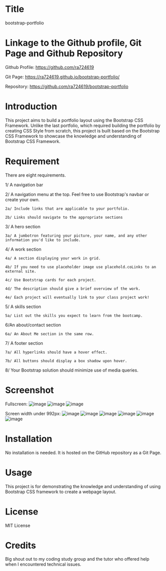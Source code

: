 # Title 

bootstrap-portfolio

# Linkage to the Github profile, Git Page and Github Repository

Github Profile: https://github.com/ra724619

Git Page: https://ra724619.github.io/bootstrap-portfolio/

Repository: https://github.com/ra724619/bootstrap-portfolio

# Introduction

This project aims to build a portfolio layout using the Bootstrap CSS Framework. Unlike the last portfolio, which required building the portfolio by creating CSS Style from scratch, this project is built based on the Bootstrap CSS Framework to showcase the knowledge and understanding of Bootstrap CSS Framework.

# Requirement
There are eight requirements.

1/ A navigation bar

2/ A navigation menu at the top. Feel free to use Bootstrap's navbar or create your own.

    2a/ Include links that are applicable to your portfolio.

    2b/ Links should navigate to the appropriate sections

3/ A hero section

    3a/ A jumbotron featuring your picture, your name, and any other information you'd like to include.

4/ A work section

    4a/ A section displaying your work in grid.

    4b/ If you need to use placeholder image use placehold.coLinks to an external site.

    4c/ Use Bootstrap cards for each project.

    4d/ The description should give a brief overview of the work.

    4e/ Each project will eventually link to your class project work!

5/ A skills section

    5a/ List out the skills you expect to learn from the bootcamp.

6/An about/contact section

    6a/ An About Me section in the same row.

7/ A footer section

    7a/ All hyperlinks should have a hover effect.

    7b/ All buttons should display a box shadow upon hover.

8/ Your Bootstrap solution should minimize use of media queries.

# Screenshot

Fullscreen:
![image](https://user-images.githubusercontent.com/117188356/207307824-edf2d49d-c18e-4054-9a1a-fb76b871adff.png)
![image](https://user-images.githubusercontent.com/117188356/207307957-141d0810-d75e-4a83-8344-84565b55c091.png)
![image](https://user-images.githubusercontent.com/117188356/207308012-67038468-654e-4f44-b8b5-643760ffc5bf.png)

Screen width under 992px:
![image](https://user-images.githubusercontent.com/117188356/207308583-6a2cb727-6f4a-4ec0-89d5-ad84accc52cd.png)
![image](https://user-images.githubusercontent.com/117188356/207308628-d37cacd6-91f3-4c19-9f75-7e674df4f534.png)
![image](https://user-images.githubusercontent.com/117188356/207308667-fef6d974-70c6-4072-b4f4-dca6418d6dc3.png)
![image](https://user-images.githubusercontent.com/117188356/207308709-0297bb8c-fd3a-46ce-8273-1377773a69c9.png)
![image](https://user-images.githubusercontent.com/117188356/207308761-07a5ebda-af90-46f6-870a-38969ab4bb6f.png)
![image](https://user-images.githubusercontent.com/117188356/207308838-e4fe9c69-cc13-49d1-9196-b6084277009b.png)

# Installation

No installation is needed. It is hosted on the GitHub repository as a Git Page.

# Usage

This project is for demonstrating the knowledge and understanding of using Bootstrap CSS framework to create a webpage layout.

# License

MIT License

# Credits

Big shout out to my coding study group and the tutor who offered help when I encountered technical issues.

